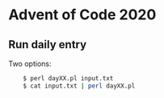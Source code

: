 # Advent of Code 2020
## Run daily entry
Two options:
```sh
    $ perl dayXX.pl input.txt
    $ cat input.txt | perl dayXX.pl
```